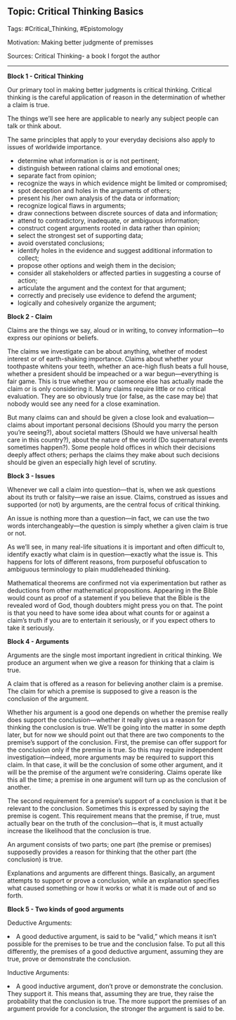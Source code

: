 <h2>Topic: Critical Thinking Basics</h2>
<p>Tags: #Critical_Thinking, #Epistomology</p>
<p>Motivation: Making better judgmente of premisses<p>
<p>Sources: Critical Thinking- a book I forgot the author</p>
<hr>
<strong> Block 1 - Critical Thinking</strong>
<p>
Our primary tool in making better judgments is critical thinking. Critical thinking is the careful application of reason in the determination of whether a claim is true.
</p>
<p>
The things we’ll see here are applicable to nearly any subject people can talk or think about.
</p>
<p>
The same principles that apply to your everyday decisions also apply to issues of worldwide importance. 
</p>
<ul>
<li>
determine what information is or is not pertinent;
</li><li>
distinguish between rational claims and emotional ones;
</li><li>
separate fact from opinion;
</li><li>
recognize the ways in which evidence might be limited or compromised;
</li><li>
spot deception and holes in the arguments of others;
</li><li>
present his /her own analysis of the data or information;
</li><li>
recognize logical flaws in arguments;
</li><li>
draw connections between discrete sources of data and information;
</li><li>
attend to contradictory, inadequate, or ambiguous information;
</li><li>
construct cogent arguments rooted in data rather than opinion;
</li><li>
select the strongest set of supporting data;
</li><li>
avoid overstated conclusions;
</li><li>
identify holes in the evidence and suggest additional information to collect;
</li><li>
propose other options and weigh them in the decision;
</li><li>
consider all stakeholders or affected parties in suggesting a course of action;
</li><li>
articulate the argument and the context for that argument;
</li><li>
correctly and precisely use evidence to defend the argument;
</li><li>
logically and cohesively organize the argument;
</li>
</ul>

<strong> Block 2 - Claim</strong>
<p>
Claims are the things we say, aloud or in writing, to convey information—to express our opinions or beliefs.
</p>
<p>
The claims we investigate can be about anything, whether of modest interest or of earth-shaking importance. Claims about whether your toothpaste whitens your teeth, whether an ace-high flush beats a full house, whether a president should be impeached or a war begun—everything is fair game. This is true whether you or someone else has actually made the claim or is only considering it. Many claims require little or no critical evaluation. They are so obviously true (or false, as the case may be) that nobody would see any need for a close examination. 
</p>
<p>
But many claims can and should be given a close look and evaluation—claims about important personal decisions (Should you marry the person you’re seeing?), about societal matters (Should we have universal health care in this country?), about the nature of the world (Do supernatural events sometimes happen?). Some people hold offices in which their decisions deeply affect others; perhaps the claims they make about such decisions should be given an especially high level of scrutiny.
<p>
<strong> Block 3 - Issues</strong>
<p>
Whenever we call a claim into question—that is, when we ask questions about its truth or falsity—we raise an issue. Claims, construed as issues and supported (or not) by arguments, are the central focus of critical thinking.
</p>
<p>
An issue is nothing more than a question—in fact, we can use the two
words interchangeably—the question is simply whether a given claim is true or not. 
</p>
<p>
As we’ll see, in many real-life situations it is important and often difficult to, identify exactly what claim is in question—exactly what the issue is. This happens for lots of different reasons, from purposeful obfuscation to ambiguous terminology to plain muddleheaded thinking.
</p>
<p>
Mathematical theorems are confirmed not via experimentation but rather as deductions from other mathematical propositions. Appearing in the Bible would count as proof of a statement if you believe that the Bible is the revealed word of God, though doubters might press you on that. The point is that you need to have some idea about what counts for or against a claim’s truth if you are to entertain it seriously, or if you expect others to take it seriously.
</p>
<strong> Block 4 - Arguments</strong>
<p>
Arguments are the single most important ingredient in critical thinking. We produce an argument when we give a reason for thinking that a claim is true.
</p>
<p>
A claim that is offered as a reason for believing another claim is a premise. The claim for which a premise is supposed to give a reason is the conclusion of the argument.
</p>
<p>
Whether his argument is a good one depends on whether the premise really does support the conclusion—whether it really gives us a reason for thinking the conclusion is true. We’ll be going into the matter in some depth later, but for now we should point out that there are two components to the premise’s support of the conclusion. First, the premise can offer support for the conclusion only if the premise is true. So this may require independent investigation—indeed, more arguments may be required to support this claim. In that case, it will be the conclusion of some other argument, and it will be the premise of the argument we’re considering. Claims operate like this all the time; a premise in one argument will turn up as the conclusion of another. 
</p>
<p>
The second requirement for a premise’s support of a conclusion is that it be relevant to the conclusion. Sometimes this is expressed by saying the premise is cogent. This requirement means that the premise, if true, must actually bear on the truth of the conclusion—that is, it must actually increase the likelihood that the conclusion is true.
</p>
<p>
An argument consists of two parts; one part (the premise or premises) supposedly provides a reason for thinking that the other part (the conclusion) is true.
</p>
<p>
Explanations and arguments are different things. Basically, an argument attempts to support or prove a conclusion, while an explanation specifies what caused something or how it works or what it is made out of and so forth.
</p>
<strong> Block 5 - Two kinds of good arguments</strong>
<p>
Deductive Arguments:
</p>
<li>A good deductive argument, is said to be “valid,” which means it isn’t possible for the premises to be true and the conclusion false. To put all this differently, the premises of a good deductive argument, assuming they are true, prove or demonstrate the conclusion.
</li>
<p></p>
<p>
Inductive Arguments:
</p>
<li>
A good inductive argument, don’t prove or demonstrate the conclusion. They support it. This means that, assuming they are true, they raise the probability that the conclusion is true. The more support the premises of an argument provide for a conclusion, the stronger the argument is said to be. 
</li>


	
	







		


